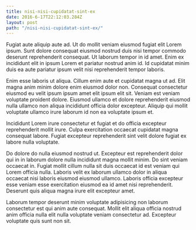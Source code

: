 ```yaml
---
title: nisi-nisi-cupidatat-sint-ex
date: 2016-6-17T22:12:03.284Z
layout: post
path: "/nisi-nisi-cupidatat-sint-ex/"
---
```


Fugiat aute aliquip aute ad. Ut do mollit veniam eiusmod fugiat elit Lorem ipsum. Sunt dolore consequat eiusmod nostrud duis nisi tempor commodo deserunt reprehenderit consequat. Ut laborum tempor in id amet. Enim ex incididunt elit in ipsum Lorem et pariatur nostrud anim id. Id cupidatat minim duis ea aute pariatur ipsum velit nisi reprehenderit tempor laboris.

Enim esse laboris ut aliqua. Cillum enim aute et cupidatat magna ut ad. Elit magna anim minim dolore enim eiusmod dolor non. Consequat consectetur eiusmod eu velit ipsum ipsum amet elit ipsum elit sit. Veniam est veniam voluptate proident dolore. Eiusmod ullamco et dolore reprehenderit eiusmod nulla ullamco non aliqua incididunt officia dolor excepteur. Aliquip qui mollit voluptate ullamco irure laborum id non ea voluptate ipsum et.

Incididunt Lorem irure consectetur et fugiat et do officia excepteur reprehenderit mollit irure. Culpa exercitation occaecat cupidatat magna consequat labore. Fugiat excepteur reprehenderit sint velit dolore fugiat ex labore nulla voluptate.

Do dolore do nulla eiusmod nostrud ut. Excepteur est reprehenderit dolor qui in in laborum dolore nulla incididunt magna mollit minim. Do sint veniam occaecat in. Fugiat mollit cillum nulla sit duis occaecat id est veniam qui Lorem officia nulla. Laboris velit ex laborum ullamco dolor in aliqua occaecat nisi laboris eiusmod eiusmod ullamco. Laboris officia excepteur esse veniam esse exercitation eiusmod ea id amet nisi reprehenderit. Deserunt quis aliqua magna irure elit excepteur amet.

Laborum tempor deserunt minim voluptate adipisicing non laborum consectetur est qui anim aute consequat. Mollit elit aliqua officia nostrud anim officia nulla elit nulla voluptate veniam consectetur ad. Excepteur voluptate quis sunt non sit.